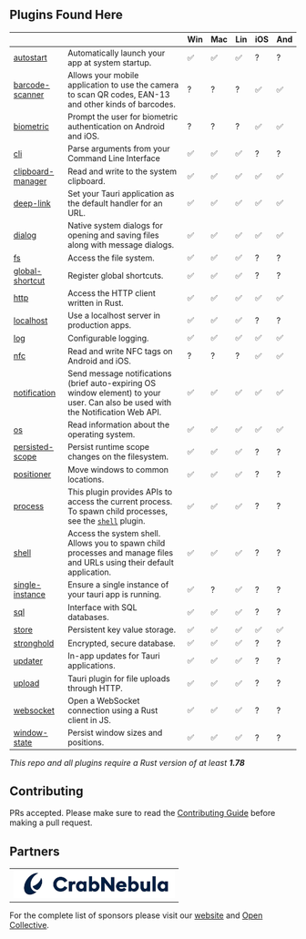 ## Plugins Found Here

|                                                |                                                                                                                                                                | Win | Mac | Lin | iOS | And |
| ---------------------------------------------- | -------------------------------------------------------------------------------------------------------------------------------------------------------------- | --- | --- | --- | --- | --- |
| [autostart](plugins/autostart)                 | Automatically launch your app at system startup.                                                                                                               | ✅   | ✅   | ✅   | ?   | ?   |
| [barcode-scanner](plugins/barcode-scanner)     | Allows your mobile application to use the camera to scan QR codes, EAN-13 and other kinds of barcodes.                                                         | ?   | ?   | ?   | ✅   | ✅   |
| [biometric](plugins/biometric)                 | Prompt the user for biometric authentication on Android and iOS.                                                                                               | ?   | ?   | ?   | ✅   | ✅   |
| [cli](plugins/cli)                             | Parse arguments from your Command Line Interface                                                                                                               | ✅   | ✅   | ✅   | ?   | ?   |
| [clipboard-manager](plugins/clipboard-manager) | Read and write to the system clipboard.                                                                                                                        | ✅   | ✅   | ✅   | ✅   | ✅   |
| [deep-link](plugins/deep-link)                 | Set your Tauri application as the default handler for an URL.                                                                                                  | ✅   | ✅   | ✅   | ✅   | ✅   |
| [dialog](plugins/dialog)                       | Native system dialogs for opening and saving files along with message dialogs.                                                                                 | ✅   | ✅   | ✅   | ✅   | ✅   |
| [fs](plugins/fs)                               | Access the file system.                                                                                                                                        | ✅   | ✅   | ✅   | ?   | ?   |
| [global-shortcut](plugins/global-shortcut)     | Register global shortcuts.                                                                                                                                     | ✅   | ✅   | ✅   | ?   | ?   |
| [http](plugins/http)                           | Access the HTTP client written in Rust.                                                                                                                        | ✅   | ✅   | ✅   | ✅   | ✅   |
| [localhost](plugins/localhost)                 | Use a localhost server in production apps.                                                                                                                     | ✅   | ✅   | ✅   | ?   | ?   |
| [log](plugins/log)                             | Configurable logging.                                                                                                                                          | ✅   | ✅   | ✅   | ✅   | ✅   |
| [nfc](plugins/nfc)                             | Read and write NFC tags on Android and iOS.                                                                                                                    | ?   | ?   | ?   | ✅   | ✅   |
| [notification](plugins/notification)           | Send message notifications (brief auto-expiring OS window element) to your user. Can also be used with the Notification Web API.                               | ✅   | ✅   | ✅   | ✅   | ✅   |
| [os](plugins/os)                               | Read information about the operating system.                                                                                                                   | ✅   | ✅   | ✅   | ✅   | ✅   |
| [persisted-scope](plugins/persisted-scope)     | Persist runtime scope changes on the filesystem.                                                                                                               | ✅   | ✅   | ✅   | ?   | ?   |
| [positioner](plugins/positioner)               | Move windows to common locations.                                                                                                                              | ✅   | ✅   | ✅   | ?   | ?   |
| [process](plugins/process)                     | This plugin provides APIs to access the current process. To spawn child processes, see the [`shell`](https://github.com/tauri-apps/tauri-plugin-shell) plugin. | ✅   | ✅   | ✅   | ?   | ?   |
| [shell](plugins/shell)                         | Access the system shell. Allows you to spawn child processes and manage files and URLs using their default application.                                        | ✅   | ✅   | ✅   | ?   | ?   |
| [single-instance](plugins/single-instance)     | Ensure a single instance of your tauri app is running.                                                                                                         | ✅   | ?   | ✅   | ?   | ?   |
| [sql](plugins/sql)                             | Interface with SQL databases.                                                                                                                                  | ✅   | ✅   | ✅   | ?   | ?   |
| [store](plugins/store)                         | Persistent key value storage.                                                                                                                                  | ✅   | ✅   | ✅   | ✅   | ✅   |
| [stronghold](plugins/stronghold)               | Encrypted, secure database.                                                                                                                                    | ✅   | ✅   | ✅   | ?   | ?   |
| [updater](plugins/updater)                     | In-app updates for Tauri applications.                                                                                                                         | ✅   | ✅   | ✅   | ?   | ?   |
| [upload](plugins/upload)                       | Tauri plugin for file uploads through HTTP.                                                                                                                    | ✅   | ✅   | ✅   | ?   | ?   |
| [websocket](plugins/websocket)                 | Open a WebSocket connection using a Rust client in JS.                                                                                                         | ✅   | ✅   | ✅   | ?   | ?   |
| [window-state](plugins/window-state)           | Persist window sizes and positions.                                                                                                                            | ✅   | ✅   | ✅   | ?   | ?   |

_This repo and all plugins require a Rust version of at least **1.78**_

## Contributing

PRs accepted. Please make sure to read the [Contributing Guide](https://github.com/tauri-apps/tauri/blob/dev/.github/CONTRIBUTING.md) before making a pull request.

## Partners

<table>
  <tbody>
    <tr>
      <td align="center" valign="middle">
        <a href="https://crabnebula.dev" target="_blank">
          <img src=".github/sponsors/crabnebula.svg" alt="CrabNebula" width="283">
        </a>
      </td>
    </tr>
  </tbody>
</table>

For the complete list of sponsors please visit our [website](https://tauri.app#sponsors) and [Open Collective](https://opencollective.com/tauri).

